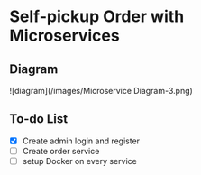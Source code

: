 # Self-pickup Order with Microservices

## Diagram
![diagram](/images/Microservice Diagram-3.png)
## To-do List
- [x] Create admin login and register
- [ ] Create order service
- [ ] setup Docker on every service